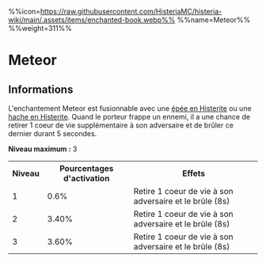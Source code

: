 %%icon=https://raw.githubusercontent.com/HisteriaMC/histeria-wiki/main/.assets/items/enchanted-book.webp%%
%%name=Meteor%%
%%weight=311%%

# Meteor

## Informations
L'enchantement Meteor est fusionnable avec une [épée en Histerite](https://histeria.fr/wiki/2-equipement/histerite-sword) ou une [hache en Histerite](https://histeria.fr/wiki/2-equipement/histerite-axe).
Quand le porteur frappe un ennemi, il a une chance de retirer 1 coeur de vie supplémentaire à son adversaire et de brûler ce dernier durant 5 secondes.

**Niveau maximum :** 3

<table>
  <tr>
    <th>Niveau</th>
    <th>Pourcentages d'activation</th>
    <th>Effets</th>
  </tr>
  <tr>
    <td>1</td>
    <td>0.6%</td>
    <td>Retire 1 coeur de vie à son adversaire et le brûle (8s)</td>
  </tr>
  <tr>
    <td>2</td>
    <td>3.40%</td>
    <td>Retire 1 coeur de vie à son adversaire et le brûle (8s)</td>
  <tr>
    <td>3</td>
    <td>3.60%</td>
    <td>Retire 1 coeur de vie à son adversaire et le brûle (8s)</td>
</table>